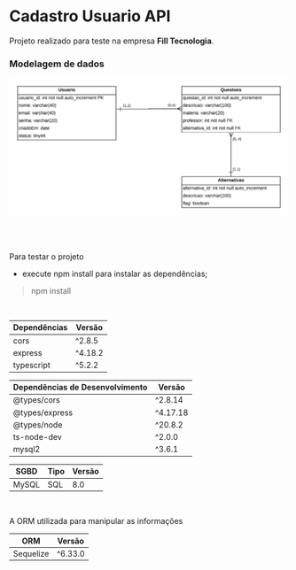 
# Cadastro Usuario API

Projeto realizado para teste na empresa **Fill Tecnologia**.

### Modelagem de dados
<img src="./docs/modelagem_de_dados.png" />

<br><br>

Para testar o projeto

- execute npm install para instalar as dependências;
> npm install

<br>

Dependências | Versão 
-----------  | ------
cors         | ^2.8.5
express      | ^4.18.2
typescript   | ^5.2.2

Dependências de Desenvolvimento | Versão
------------------------------- | -------
@types/cors                     | ^2.8.14
@types/express                  | ^4.17.18
@types/node                     | ^20.8.2
ts-node-dev                     | ^2.0.0
mysql2                          | ^3.6.1

SGBD  | Tipo | Versão
----  | ---- | --------
MySQL | SQL  | 8.0

<br>

A ORM utilizada para manipular as informações

ORM               | Versão
-----             | ---------
Sequelize           | ^6.33.0
 
